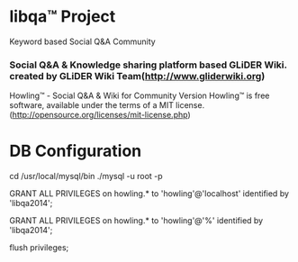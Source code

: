 # libqa™ Project  
Keyword based Social Q&A Community 

### Social Q&A & Knowledge sharing platform based GLiDER Wiki. created by GLiDER Wiki Team(http://www.gliderwiki.org)

Howling™  - Social Q&A & Wiki for Community Version
Howling™ is free software, available under the terms of a MIT license.(http://opensource.org/licenses/mit-license.php)

DB Configuration
=======
cd /usr/local/mysql/bin 
./mysql -u root -p 
 

GRANT ALL PRIVILEGES  on howling.* to 'howling'@'localhost' identified by 'libqa2014';

GRANT ALL PRIVILEGES  on howling.* to 'howling'@'%' identified by 'libqa2014';

flush privileges;
